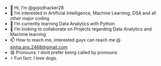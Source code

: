 - 👋 Hi, I’m @gojodhacker28
- 👀 I’m interested in Artificial Intelligence, Machine Learning, DSA and all other major coding
- 🌱 I’m currently learning Data Analytics with Python
- 💞️ I’m looking to collaborate on Projects regarding Data Analytics and Machine learning
- 📫 How to reach me, interested guys can reach me @ sinha.ans.2468@gmail.com
- 😄 Pronouns: I dont prefer being called by pronouns
- ⚡ Fun fact: I love dogs. 

<!---
gojodhacker28/gojodhacker28 is a ✨ special ✨ repository because its `README.md` (this file) appears on your GitHub profile.
You can click the Preview link to take a look at your changes.
--->
